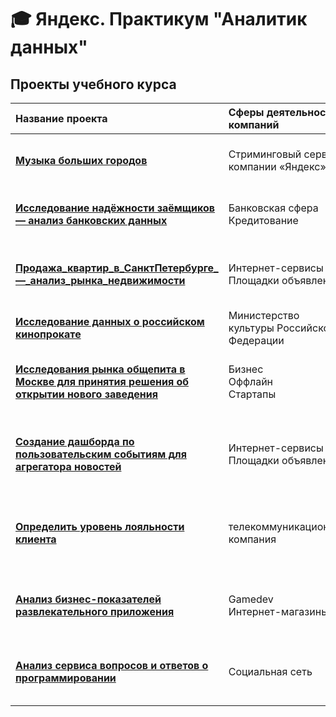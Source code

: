 # :mortar_board: Яндекс. Практикум "Аналитик данных"
## Проекты учебного курса
| Название проекта | Сферы деятельности компаний | Направление деятельности |
| :-------------------- | :-------------------- | :-------------------- |
| [**Музыка больших городов**](https://github.com/AnatolyKuzmin/Data_Analyst_Yandex/tree/main/Музыка%20больших%20городов) | Стриминговый сервис компании «Яндекс» | - Data Analyst<br>- Продуктовый аналитик |
| [**Исследование надёжности заёмщиков — анализ банковских данных**](https://github.com/AnatolyKuzmin/Data_Analyst_Yandex/tree/main/Исследование_надёжности_заёмщиков_анализ_банковских_данных) | Банковская сфера<br>Кредитование | - Data Analyst<br>- Финансовый аналитик |
| [**Продажа_квартир_в_СанктПетербурге_—_анализ_рынка_недвижимости**](https://github.com/AnatolyKuzmin/Data_Analyst_Yandex/tree/main/Продажа_квартир_в_СанктПетербурге_—_анализ_рынка_недвижимости) | Интернет-сервисы<br>Площадки объявлений | - Data Analyst<br>- Fraud-аналитик<br>- Маркетинг-аналитик | 
| [**Исследование данных о российском кинопрокате**](https://github.com/AnatolyKuzmin/Data_Analyst_Yandex/tree/main/Исследование_данных_о_российском_кинопрокате) | Министерство культуры Российской Федерации | - Data Analyst |
| [**Исследования рынка общепита в Москве для принятия решения об открытии нового заведения**](https://github.com/AnatolyKuzmin/Data_Analyst_Yandex/tree/main/Рынок_заведений_общественного_питания_Москвы) | Бизнес<br>Оффлайн<br>Стартапы | - Data Analyst<br>- Аналитик универсал<br>- Маркетинг-аналитик |
| [**Создание дашборда по пользовательским событиям для агрегатора новостей**](https://github.com/AnatolyKuzmin/Data_Analyst_Yandex/tree/main/Создание_дашборда_по_пользовательским_событиям) | Интернет-сервисы<br>Площадки объявлений | - Маркетинг-аналитик<br>- Data Analyst<br>- Аналитик (универсал)<br>- BI-аналитик |
| [**Определить уровень лояльности клиента**](https://github.com/AnatolyKuzmin/Data_Analyst_Yandex/tree/main/Определить_уровень_лояльности%20_клиента) | телекоммуникационная компания | - Маркетинг-аналитик<br>- Data Analyst<br>- Аналитик (универсал)<br>- BI-аналитик |
| [**Анализ бизнес-показателей развлекательного приложения**](https://github.com/AnatolyKuzmin/Data_Analyst_Yandex/tree/main/Анализ_бизнес-показателей_развлекательного_приложения) | Gamedev<br>Интернет-магазины | - Маркетинг-аналитик<br>- Продуктовый аналитик |
| [**Анализ сервиса вопросов и ответов о программировании**](https://github.com/AnatolyKuzmin/Data_Analyst_Yandex/tree/main/Анализ_сервиса_вопросов_и_ответов_о_программировании) | Социальная сеть | - Маркетинг-аналитик<br>- Продуктовый аналитик |
